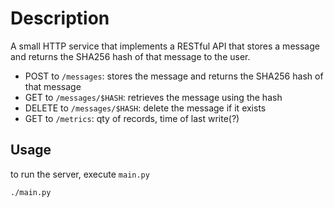 # Description

A small HTTP service that implements a RESTful API that stores a message and returns the SHA256 hash of that message to the user.
- POST to `/messages`: stores the message and returns the SHA256 hash of that message
- GET to `/messages/$HASH`: retrieves the message using the hash
- DELETE to `/messages/$HASH`: delete the message if it exists
- GET to `/metrics`: qty of records, time of last write(?)


## Usage
to run the server, execute `main.py`
``` bash
./main.py
```

